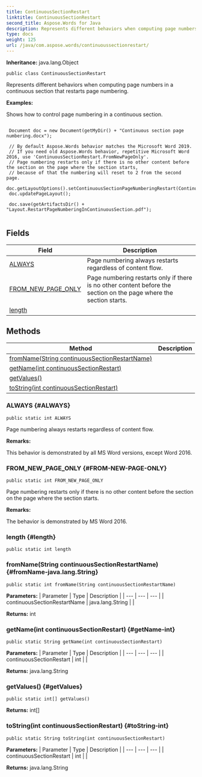 ```yaml
---
title: ContinuousSectionRestart
linktitle: ContinuousSectionRestart
second_title: Aspose.Words for Java
description: Represents different behaviors when computing page numbers in a continuous section that restarts page numbering in Java.
type: docs
weight: 125
url: /java/com.aspose.words/continuoussectionrestart/
---
```


**Inheritance:**
java.lang.Object
```
public class ContinuousSectionRestart
```

Represents different behaviors when computing page numbers in a continuous section that restarts page numbering.

 **Examples:** 

Shows how to control page numbering in a continuous section.

```

 Document doc = new Document(getMyDir() + "Continuous section page numbering.docx");

 // By default Aspose.Words behavior matches the Microsoft Word 2019.
 // If you need old Aspose.Words behavior, repetitive Microsoft Word 2016, use 'ContinuousSectionRestart.FromNewPageOnly'.
 // Page numbering restarts only if there is no other content before the section on the page where the section starts,
 // because of that the numbering will reset to 2 from the second page.
 doc.getLayoutOptions().setContinuousSectionPageNumberingRestart(ContinuousSectionRestart.FROM_NEW_PAGE_ONLY);
 doc.updatePageLayout();

 doc.save(getArtifactsDir() + "Layout.RestartPageNumberingInContinuousSection.pdf");
 
```
## Fields

| Field | Description |
| --- | --- |
| [ALWAYS](#ALWAYS) | Page numbering always restarts regardless of content flow. |
| [FROM_NEW_PAGE_ONLY](#FROM-NEW-PAGE-ONLY) | Page numbering restarts only if there is no other content before the section on the page where the section starts. |
| [length](#length) |  |
## Methods

| Method | Description |
| --- | --- |
| [fromName(String continuousSectionRestartName)](#fromName-java.lang.String) |  |
| [getName(int continuousSectionRestart)](#getName-int) |  |
| [getValues()](#getValues) |  |
| [toString(int continuousSectionRestart)](#toString-int) |  |
### ALWAYS {#ALWAYS}
```
public static int ALWAYS
```


Page numbering always restarts regardless of content flow.

 **Remarks:** 

This behavior is demonstrated by all MS Word versions, except Word 2016.

### FROM_NEW_PAGE_ONLY {#FROM-NEW-PAGE-ONLY}
```
public static int FROM_NEW_PAGE_ONLY
```


Page numbering restarts only if there is no other content before the section on the page where the section starts.

 **Remarks:** 

The behavior is demonstrated by MS Word 2016.

### length {#length}
```
public static int length
```


### fromName(String continuousSectionRestartName) {#fromName-java.lang.String}
```
public static int fromName(String continuousSectionRestartName)
```




**Parameters:**
| Parameter | Type | Description |
| --- | --- | --- |
| continuousSectionRestartName | java.lang.String |  |

**Returns:**
int
### getName(int continuousSectionRestart) {#getName-int}
```
public static String getName(int continuousSectionRestart)
```




**Parameters:**
| Parameter | Type | Description |
| --- | --- | --- |
| continuousSectionRestart | int |  |

**Returns:**
java.lang.String
### getValues() {#getValues}
```
public static int[] getValues()
```




**Returns:**
int[]
### toString(int continuousSectionRestart) {#toString-int}
```
public static String toString(int continuousSectionRestart)
```




**Parameters:**
| Parameter | Type | Description |
| --- | --- | --- |
| continuousSectionRestart | int |  |

**Returns:**
java.lang.String

